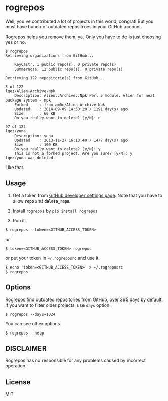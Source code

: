 # rogrepos

Well, you've contributed a lot of projects in this world, congrat!
But you must have bunch of outdated repositroes in your GitHub account.

Rogrepos helps you remove them, ya. Only you have to do is just choosing yes or no.

```
$ rogrepos
Retrieving organizations from GitHub...

    KeyCastr, 1 public repo(s), 0 private repo(s)
    Summernote, 12 public repo(s), 0 private repo(s)

Retrieving 122 repositorie(s) from GitHub...

5 of 122
lqez/Alien-Archive-Npk
    Description: Alien::Archive::Npk Perl 5 module. Alien for neat package system - npk
    Forked     : from am0c/Alien-Archive-Npk
    Updated    : 2014-09-09 14:50:20 / 1191 day(s) ago
    Size       : 60 KB
    Do you really want to delete? [y/N]: n

97 of 122
lqez/yuna
    Description: yuna
    Updated    : 2013-11-27 16:13:40 / 1477 day(s) ago
    Size       : 100 KB
    Do you really want to delete? [y/N]: y
    This is not a forked project. Are you sure? [y/N]: y
lqez/yuna was deleted.
```

Like that.


## Usage

1. Get a token from [GitHub developer settings page](https://github.com/settings/tokens). Note that you have to allow **`repo`** and **`delete_repo`**.

2. Install `rogrepos` by `pip install rogrepos`

3. Run it.

```
$ rogrepos --token=<GITHUB_ACCESS_TOKEN>
```

or 

```
$ token=<GITHUB_ACCESS_TOKEN> rogrepos
```

or put your token in `~/.rogreposrc` and use it.

```
$ echo 'token=<GITHUB_ACCESS_TOKEN>' > ~/.rogreposrc
$ rogrepos
```


## Options

Rogrepos find outdated repositories from GitHub, over 365 days by default. If you want to filter older projects, use `days` option.

```
$ rogrepos --days=1024
```

You can see other options.

```
$ rogrepos --help
```


## DISCLAIMER

Rogrepos has no responsible for any problems caused by incorrect operation.


## License

MIT
